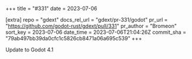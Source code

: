 +++
title = "#331"
date = 2023-07-06

[extra]
repo = "gdext"
docs_rel_url = "gdext/pr-331/godot"
pr_url = "https://github.com/godot-rust/gdext/pull/331"
pr_author = "Bromeon"
sort_key = 2023-07-06
date_time = 2023-07-06T21:04:26Z
commit_sha = "79ab497bb39da0cfc1c5826cb8471a06a695c539"
+++

Update to Godot 4.1
